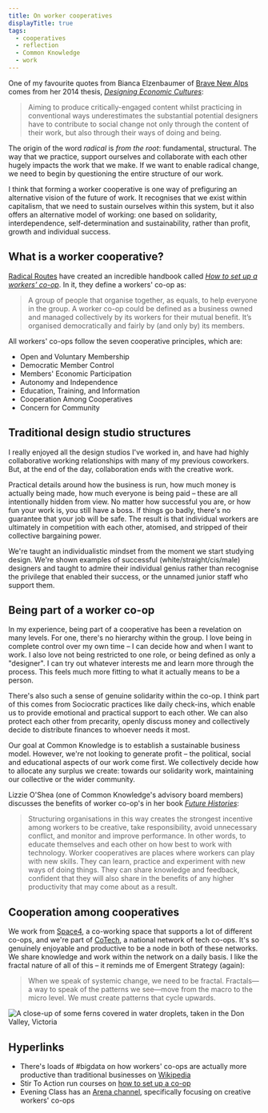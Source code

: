 ```yaml
---
title: On worker cooperatives
displayTitle: true
tags:
  - cooperatives
  - reflection
  - Common Knowledge
  - work
---
```


One of my favourite quotes from Bianca Elzenbaumer of [Brave New Alps](https://www.brave-new-alps.com/) comes from her 2014 thesis, [*Designing Economic Cultures*](http://research.gold.ac.uk/9920/):

> Aiming to produce critically-engaged content whilst practicing in conventional ways underestimates the substantial potential designers have to contribute to social change not only through the content of their work, but also through their ways of doing and being.

The origin of the word *radical* is *from the root*: fundamental, structural. The way that we practice, support ourselves and collaborate with each other hugely impacts the work that we make. If we want to enable radical change, we need to begin by questioning the entire structure of our work.

I think that forming a worker cooperative is one way of prefiguring an alternative vision of the future of work. It recognises that we exist within capitalism, that we need to sustain ourselves within this system, but it also offers an alternative model of working: one based on solidarity, interdependence, self-determination and sustainability, rather than profit, growth and individual success.

<!-- more -->

## What is a worker cooperative?

[Radical Routes](https://www.radicalroutes.org.uk/) have created an incredible handbook called [*How to set up a workers’ co-op*](https://www.seedsforchange.org.uk/workersco-ops.pdf). In it, they define a workers' co-op as:

> A group of people that organise together, as equals, to help everyone in the group. A worker co-op could be defined as a business owned and managed collectively by its workers for their mutual benefit. It’s organised democratically and fairly by (and only by) its members.

All workers' co-ops follow the seven cooperative principles, which are:
- Open and Voluntary Membership
- Democratic Member Control
- Members' Economic Participation
- Autonomy and Independence
- Education, Training, and Information
- Cooperation Among Cooperatives
- Concern for Community

## Traditional design studio structures

I really enjoyed all the design studios I've worked in, and have had highly collaborative working relationships with many of my previous coworkers. But, at the end of the day, collaboration ends with the creative work.

Practical details around how the business is run, how much money is actually being made, how much everyone is being paid – these are all intentionally hidden from view. No matter how successful you are, or how fun your work is, you still have a boss. If things go badly, there's no guarantee that your job will be safe. The result is that individual workers are ultimately in competition with each other, atomised, and stripped of their collective bargaining power.

We're taught an individualistic mindset from the moment we start studying design. We're shown examples of successful (white/straight/cis/male) designers and taught to admire their individual genius rather than recognise the privilege that enabled their success, or the unnamed junior staff who support them.

## Being part of a worker co-op

In my experience, being part of a cooperative has been a revelation on many levels. For one, there's no hierarchy within the group. I love being in complete control over my own time – I can decide how and when I want to work. I also love not being restricted to one role, or being defined as only a "designer". I can try out whatever interests me and learn more through the process. This feels much more fitting to what it actually means to be a person.

There's also such a sense of genuine solidarity within the co-op. I think part of this comes from Sociocratic practices like daily check-ins, which enable us to provide emotional and practical support to each other. We can also protect each other from precarity, openly discuss money and collectively decide to distribute finances to whoever needs it most.

Our goal at Common Knowledge is to establish a sustainable business model. However, we're not looking to generate profit – the political, social and educational aspects of our work come first. We collectively decide how to allocate any surplus we create: towards our solidarity work, maintaining our collective or the wider community.

Lizzie O'Shea (one of Common Knowledge's advisory board members) discusses the benefits of worker co-op's in her book [*Future Histories*](https://www.versobooks.com/books/2960-future-histories):

> Structuring organisations in this way creates the strongest incentive among workers to be creative, take responsibility, avoid unnecessary conflict, and monitor and improve performance. In other words, to educate themselves and each other on how best to work with technology. Worker cooperatives are places where workers can play with new skills. They can learn, practice and experiment with new ways of doing things. They can share knowledge and feedback, confident that they will also share in the benefits of any higher productivity that may come about as a result.

## Cooperation among cooperatives

We work from [Space4](https://space4.tech/), a co-working space that supports a lot of different co-ops, and we're part of [CoTech](https://www.coops.tech/), a national network of tech co-ops. It's so genuinely enjoyable and productive to be a node in both of these networks. We share knowledge and work within the network on a daily basis. I like the fractal nature of all of this – it reminds me of Emergent Strategy (again):

> When we speak of systemic change, we need to be fractal. Fractals—a way to speak of the patterns we see—move from the macro to the micro level. We must create patterns that cycle upwards.

![A close-up of some ferns covered in water droplets, taken in the Don Valley, Victoria](https://d2w9rnfcy7mm78.cloudfront.net/6061422/original_611c5b87c4bc932c3f6b47ed49b2dcee.jpg?1580658544?bc=0)

## Hyperlinks
- There's loads of #bigdata on how workers' co-ops are actually more productive than traditional businesses on [Wikipedia](https://en.wikipedia.org/wiki/Worker_cooperative#Research_on_worker_cooperatives)
- Stir To Action run courses on [how to set up a co-op](https://www.stirtoaction.com/workshops/worker-co-ops)
- Evening Class has an [Arena channel](https://www.are.na/evening-class-ijv-ziw5qtc/worker-cooperatives-o9ujhogyu00), specifically focusing on creative workers' co-ops
